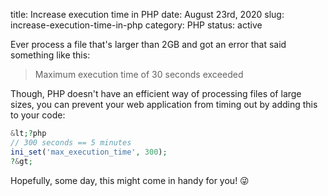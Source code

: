 title: Increase execution time in PHP
date: August 23rd, 2020
slug: increase-execution-time-in-php
category: PHP
status: active

Ever process a file that's larger than 2GB and got an error that said something like this:
> Maximum execution time of 30 seconds exceeded

Though, PHP doesn't have an efficient way of processing files of large sizes, you can prevent your web application from timing out by adding this to your code:

```php
&lt;?php
// 300 seconds == 5 minutes
ini_set('max_execution_time', 300);
?&gt;
```

Hopefully, some day, this might come in handy for you! &#128540;